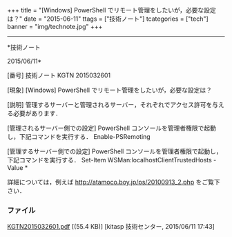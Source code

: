 ﻿+++
title = "[Windows] PowerShell でリモート管理をしたいが，必要な設定は？"
date = "2015-06-11"
ttags = ["技術ノート"]
tcategories = ["tech"]
banner = "img/technote.jpg"
+++

-----------------------------------------------------------------------------------------------------------------------------

*技術ノート

2015/06/11*


[番号]
技術ノート KGTN 2015032601

[現象]
[Windows] PowerShell でリモート管理をしたいが，必要な設定は？

[説明]
管理するサーバーと管理されるサーバー，それぞれでアクセス許可を与える必要があります．

[管理されるサーバー側での設定]
PowerShell コンソールを管理者権限で起動し，下記コマンドを実行する．
Enable-PSRemoting

[管理するサーバー側での設定]
PowerShell コンソールを管理者権限で起動し，下記コマンドを実行する．
Set-Item WSMan:localhostClientTrustedHosts -Value *

詳細については，例えば <http://atamoco.boy.jp/ps/20100913_2.php>
をご覧下さい．


### ファイル

 
 


[KGTN2015032601.pdf](http://techreport.kitasp.net/attachments/download/1881/KGTN2015032601.pdf)
 [(55.4 KB)] [kitasp 技術センター, 2015/06/11
17:43]


 


 

